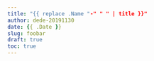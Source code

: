 ```yaml
---
title: "{{ replace .Name "-" " " | title }}"
author: dede-20191130
date: {{ .Date }}
slug: foobar
draft: true
toc: true
---
```


